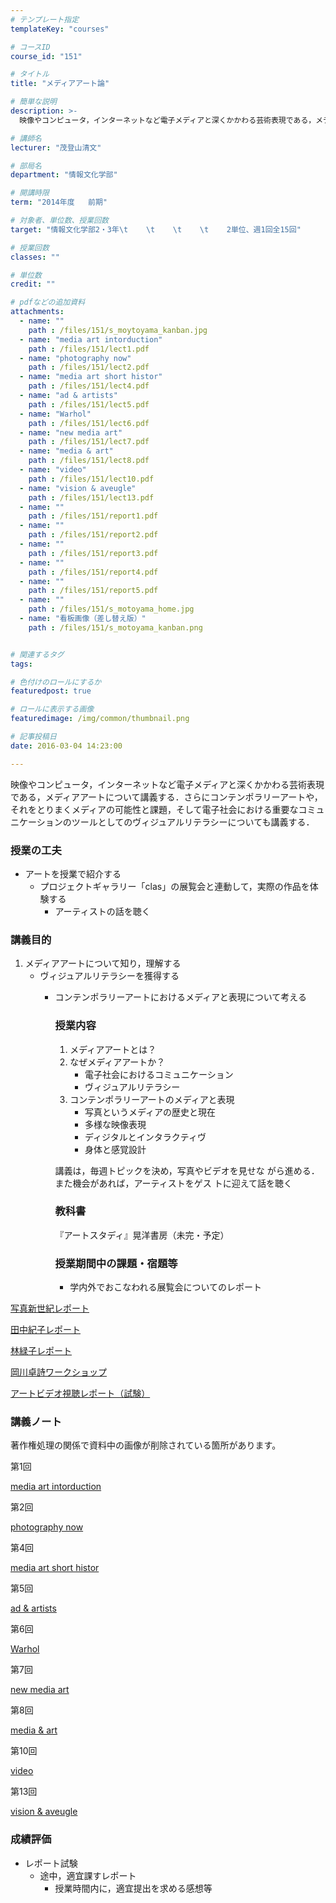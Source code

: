 ```yaml
---
# テンプレート指定
templateKey: "courses"

# コースID
course_id: "151"

# タイトル
title: "メディアアート論"

# 簡単な説明
description: >-
  映像やコンピュータ，インターネットなど電子メディアと深くかかわる芸術表現である，メディアアートについて講義する．さらにコンテンポラリーアートや，それをとりまくメディアの可能性と課題，そして電子社会にお...

# 講師名
lecturer: "茂登山清文"

# 部局名
department: "情報文化学部"

# 開講時限
term: "2014年度	前期"

# 対象者、単位数、授業回数
target: "情報文化学部2・3年\t    \t    \t    \t    2単位、週1回全15回"

# 授業回数
classes: ""

# 単位数
credit: ""

# pdfなどの追加資料
attachments: 
  - name: "" 
    path : /files/151/s_moytoyama_kanban.jpg
  - name: "media art intorduction" 
    path : /files/151/lect1.pdf
  - name: "photography now" 
    path : /files/151/lect2.pdf
  - name: "media art short histor" 
    path : /files/151/lect4.pdf
  - name: "ad & artists" 
    path : /files/151/lect5.pdf
  - name: "Warhol" 
    path : /files/151/lect6.pdf
  - name: "new media art" 
    path : /files/151/lect7.pdf
  - name: "media & art" 
    path : /files/151/lect8.pdf
  - name: "video" 
    path : /files/151/lect10.pdf
  - name: "vision & aveugle" 
    path : /files/151/lect13.pdf
  - name: "" 
    path : /files/151/report1.pdf
  - name: "" 
    path : /files/151/report2.pdf
  - name: "" 
    path : /files/151/report3.pdf
  - name: "" 
    path : /files/151/report4.pdf
  - name: "" 
    path : /files/151/report5.pdf
  - name: "" 
    path : /files/151/s_motoyama_home.jpg
  - name: "看板画像（差し替え版）" 
    path : /files/151/s_motoyama_kanban.png


# 関連するタグ
tags:

# 色付けのロールにするか
featuredpost: true

# ロールに表示する画像
featuredimage: /img/common/thumbnail.png

# 記事投稿日
date: 2016-03-04 14:23:00

---
```

映像やコンピュータ，インターネットなど電子メディアと深くかかわる芸術表現である，メディアアートについて講義する．さらにコンテンポラリーアートや，それをとりまくメディアの可能性と課題，そして電子社会における重要なコミュニケーションのツールとしてのヴィジュアルリテラシーについても講義する．
### 授業の工夫

  * アートを授業で紹介する 
      * プロジェクトギャラリー「clas」の展覧会と連動して，実際の作品を体験する 
          * アーティストの話を聴く 

### 講義目的

  1. メディアアートについて知り，理解する 
      * ヴィジュアルリテラシーを獲得する 
          * コンテンポラリーアートにおけるメディアと表現について考える  
            ### 授業内容
            
              1. メディアアートとは？
              2. なぜメディアアートか？ 
                  * 電子社会におけるコミュニケーション
                  * ヴィジュアルリテラシー
              3. コンテンポラリーアートのメディアと表現 
                  * 写真というメディアの歴史と現在
                  * 多様な映像表現
                  * ディジタルとインタラクティヴ
                  * 身体と感覚設計
            
            講義は，毎週トピックを決め，写真やビデオを見せな がら進める．また機会があれば，アーティストをゲス トに迎えて話を聴く 
            
            ### 教科書
            
            『アートスタディ』晃洋書房（未完・予定）
            
            ### 授業期間中の課題・宿題等
            
              * 学内外でおこなわれる展覧会についてのレポート

[写真新世紀レポート](/files/151/report3.pdf) 

[田中紀子レポート](/files/151/report4.pdf) 

[林緑子レポート](/files/151/report5.pdf) 

[岡川卓詩ワークショップ](/files/151/report2.pdf) 

[アートビデオ視聴レポート（試験）](/files/151/report1.pdf) 

### 講義ノート

著作権処理の関係で資料中の画像が削除されている箇所があります。 

第1回


[media art intorduction](/files/151/lect1.pdf) 

第2回


[photography now](/files/151/lect2.pdf) 

第4回


[media art short histor](/files/151/lect4.pdf) 

第5回


[ad & artists](/files/151/lect5.pdf) 

第6回


[Warhol](/files/151/lect6.pdf) 

第7回


[new media art](/files/151/lect7.pdf) 

第8回


[media & art](/files/151/lect8.pdf) 

第10回


[video](/files/151/lect10.pdf) 

第13回


[vision & aveugle](/files/151/lect13.pdf) 

### 成績評価

  * レポート試験 
      * 途中，適宜課すレポート 
          * 授業時間内に，適宜提出を求める感想等 
